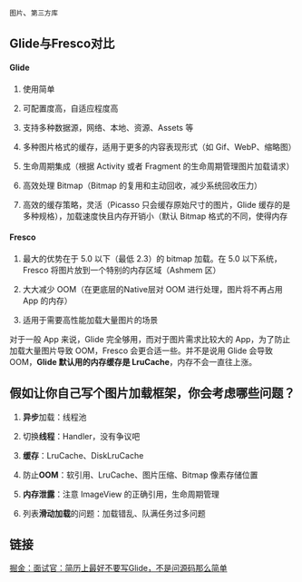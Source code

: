 `图片`、`第三方库`

## Glide与Fresco对比

#### Glide
1. 使用简单

2. 可配置度高，自适应程度高

3. 支持多种数据源，网络、本地、资源、Assets 等

4. 多种图片格式的缓存，适用于更多的内容表现形式（如 Gif、WebP、缩略图）

5. 生命周期集成（根据 Activity 或者 Fragment 的生命周期管理图片加载请求）

6. 高效处理 Bitmap（Bitmap 的复用和主动回收，减少系统回收压力）

7. 高效的缓存策略，灵活（Picasso 只会缓存原始尺寸的图片，Glide 缓存的是多种规格），加载速度快且内存开销小（默认 Bitmap 格式的不同，使得内存

#### Fresco
1. 最大的优势在于 5.0 以下（最低 2.3）的 bitmap 加载。在 5.0 以下系统，Fresco 将图片放到一个特别的内存区域（Ashmem 区）

2. 大大减少 OOM（在更底层的Native层对 OOM 进行处理，图片将不再占用 App 的内存）

3. 适用于需要高性能加载大量图片的场景

对于一般 App 来说，Glide 完全够用，而对于图片需求比较大的 App，为了防止加载大量图片导致 OOM，Fresco 会更合适一些。并不是说用 Glide 会导致 OOM，**Glide 默认用的内存缓存是 LruCache**，内存不会一直往上涨。


## 假如让你自己写个图片加载框架，你会考虑哪些问题？

1. **异步**加载：线程池

2. 切换**线程**：Handler，没有争议吧

3. **缓存**：LruCache、DiskLruCache

4. 防止**OOM**：软引用、LruCache、图片压缩、Bitmap 像素存储位置

5. **内存泄露**：注意 ImageView 的正确引用，生命周期管理

6. 列表**滑动加载**的问题：加载错乱、队满任务过多问题


## 链接
[掘金：面试官：简历上最好不要写Glide，不是问源码那么简单](https://juejin.im/post/5dbeda27e51d452a161e00c8)